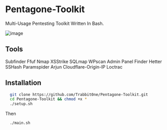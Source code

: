 # Pentagone-Toolkit

Multi-Usage Pentesting Toolkit Written In Bash.

![image](https://github.com/user-attachments/assets/cc51b040-efa1-41f3-994c-29bcf5545bad)

## Tools

Subfinder
Ffuf
Nmap
XSStrike
SQLmap
WPscan
Admin Panel Finder
Hetter
SSHash
Paramspider
Arjun
Cloudflare-Origin-IP
Loctrac

## Installation



```bash
  git clone https://github.com/Trabbit0ne/Pentagone-Toolkit.git
  cd Pentagone-Toolkit && chmod +x *
  ./setup.sh
```
Then
```
  ./main.sh
```
    

